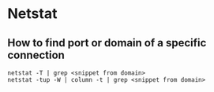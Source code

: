 # Netstat

## How to find port or domain of a specific connection
```
netstat -T | grep <snippet from domain>
netstat -tup -W | column -t | grep <snippet from domain>
```
